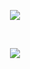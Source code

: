 <p align="center">
  <img src="https://lanyard.cnrad.dev/api/921675266898657291">
</p>
<br>
<p align="center">
   <img src="https://discords.com/bots/api/bot/1076807166696103976/widget?theme=dark">
</p>
